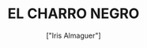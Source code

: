 ---
title: 'EL CHARRO NEGRO'
description: 'hombre, provenía de una familia de campo y humilde; sin embargo, su ambición era tan grande que siempre le gustaba ir bien vestido aunque se quedara sin dinero para comer.

Tras cansarse de su miseria, el hombre invocó al Diablo, quien acudió a su llamado y le ofreció cantidades inmensas de dinero y riquezas a cambio de su alma, a lo que el hombre aceptó.'
pubDate: '2024-04-04T09:22:49.613Z'
heroImage: '/charro.jpg'
categories: ['leyendas', 'terror', 'mitos', 'leyenda']
tags: ['dinero', 'diablo', 'negro', 'Peliculas', 'maldición', 'sombrero']
author: '["Iris Almaguer"]'
---